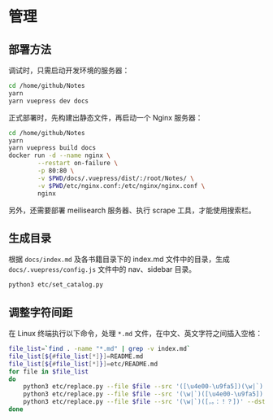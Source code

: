 # 管理

## 部署方法

调试时，只需启动开发环境的服务器：
```sh
cd /home/github/Notes
yarn
yarn vuepress dev docs
```

正式部署时，先构建出静态文件，再启动一个 Nginx 服务器：
```sh
cd /home/github/Notes
yarn
yarn vuepress build docs
docker run -d --name nginx \
        --restart on-failure \
        -p 80:80 \
        -v $PWD/docs/.vuepress/dist/:/root/Notes/ \
        -v $PWD/etc/nginx.conf:/etc/nginx/nginx.conf \
        nginx
```

另外，还需要部署 meilisearch 服务器、执行 scrape 工具，才能使用搜索栏。

## 生成目录

根据 `docs/index.md` 及各书籍目录下的 index.md 文件中的目录，生成 `docs/.vuepress/config.js` 文件中的 nav、sidebar 目录。
```sh
python3 etc/set_catalog.py
```

## 调整字符间距

在 Linux 终端执行以下命令，处理 `*.md` 文件，在中文、英文字符之间插入空格：
```sh
file_list=`find . -name "*.md" | grep -v index.md`
file_list[${#file_list[*]}]=README.md
file_list[${#file_list[*]}]=etc/README.md
for file in $file_list
do
    python3 etc/replace.py --file $file --src '([\u4e00-\u9fa5])(\w|`)' --dst '$1 $2'
    python3 etc/replace.py --file $file --src '(\w|`)([\u4e00-\u9fa5])' --dst '$1 $2'
    python3 etc/replace.py --file $file --src '(\w|`)([，。：！？])' --dst '$1 $2'
done
```
